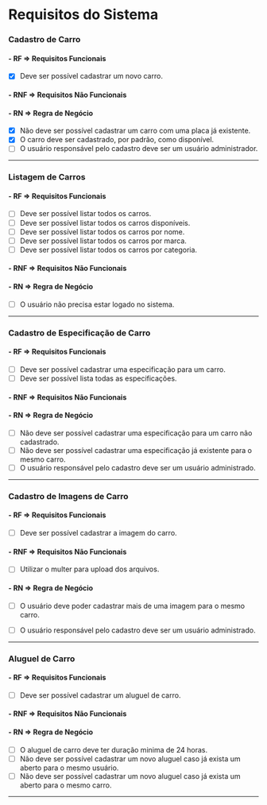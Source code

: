 # Requisitos do Sistema

### Cadastro de Carro

#### - **RF** => Requisitos Funcionais

- [x] Deve ser possível cadastrar um novo carro.

#### - **RNF** => Requisitos Não Funcionais

#### - **RN** => Regra de Negócio

- [x] Não deve ser possível cadastrar um carro com uma placa já existente.
- [x] O carro deve ser cadastrado, por padrão, como disponível.
- [ ] O usuário responsável pelo cadastro deve ser um usuário administrador.

---

### Listagem de Carros

#### - **RF** => Requisitos Funcionais

- [ ] Deve ser possível listar todos os carros.
- [ ] Deve ser possível listar todos os carros disponíveis.
- [ ] Deve ser possível listar todos os carros por nome.
- [ ] Deve ser possível listar todos os carros por marca.
- [ ] Deve ser possível listar todos os carros por categoria.

#### - **RNF** => Requisitos Não Funcionais

#### - **RN** => Regra de Negócio
- [ ] O usuário não precisa estar logado no sistema.

---

### Cadastro de Especificação de Carro

#### - **RF** => Requisitos Funcionais

- [ ] Deve ser possível cadastrar uma especificação para um carro.
- [ ] Deve ser possível lista todas as especificações.

#### - **RNF** => Requisitos Não Funcionais

#### - **RN** => Regra de Negócio

- [ ] Não deve ser possível cadastrar uma especificação para um carro não cadastrado.
- [ ] Não deve ser possível cadastrar uma especificação já existente para o mesmo carro.
- [ ] O usuário responsável pelo cadastro deve ser um usuário administrado.

---

### Cadastro de Imagens de Carro

#### - **RF** => Requisitos Funcionais

- [ ] Deve ser possível cadastrar a imagem do carro.

#### - **RNF** => Requisitos Não Funcionais

- [ ] Utilizar o multer para upload dos arquivos.

#### - **RN** => Regra de Negócio

- [ ] O usuário deve poder cadastrar mais de uma imagem para o mesmo carro.
- [ ] O usuário responsável pelo cadastro deve ser um usuário administrado.


---

### Aluguel de Carro

#### - **RF** => Requisitos Funcionais

- [ ] Deve ser possível cadastrar um aluguel de carro.

#### - **RNF** => Requisitos Não Funcionais

#### - **RN** => Regra de Negócio

- [ ] O aluguel de carro deve ter duração minima de 24 horas.
- [ ] Não deve ser possível cadastrar um novo aluguel caso já exista um aberto para o mesmo usuário.
- [ ] Não deve ser possível cadastrar um novo aluguel caso já exista um aberto para o mesmo carro.

---
